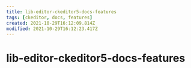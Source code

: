```yaml
---
title: lib-editor-ckeditor5-docs-features
tags: [ckeditor, docs, features]
created: 2021-10-29T16:12:09.814Z
modified: 2021-10-29T16:12:23.417Z
---
```


# lib-editor-ckeditor5-docs-features
